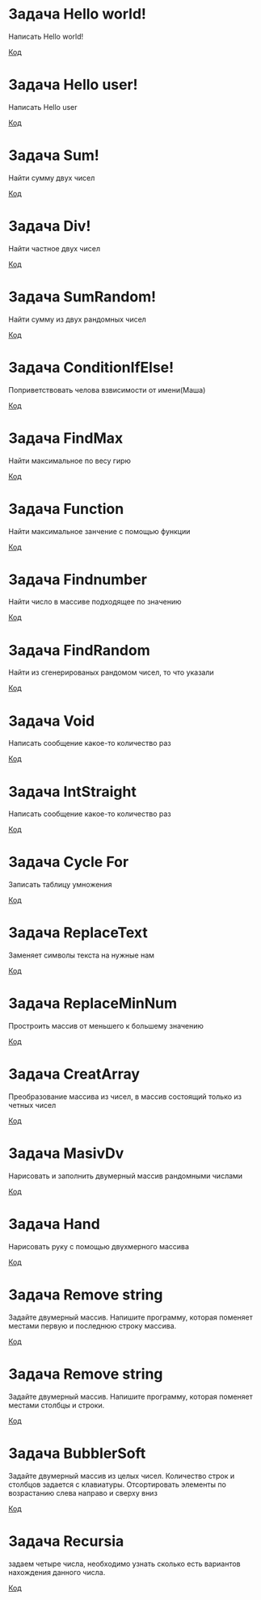  # Задача Hello world! 
Написать Hello world!

 [Код](Ex001_HelloConcole/Program.cs)

  # Задача Hello user!
 Написать Hello user

 [Код](Ex002_HelloUser/Program.cs)

# Задача Sum!
Найти сумму двух чисел

[Код](Ex003_Sum/Program.cs)

# Задача Div!
Найти частное двух чисел

[Код](Ex004_Div/Program.cs)

# Задача SumRandom!
Найти сумму  из двух рандомных чисел

[Код](Ex005_SumRandom/Program.cs)

# Задача ConditionIfElse!
Поприветствовать челова взвисимости от имени(Маша)

[Код](Ex006_ConditionIfElse/Program.cs)

# Задача FindMax
Найти максимальное по весу гирю

[Код](Ex007_FindMax/Program.cs)

# Задача Function
Найти максимальное занчение с помощью функции

[Код](Ex009_FunctionFindMax/Program.cs)

# Задача Findnumber
Найти число в массиве подходящее по значению

[Код](Ex010_Findnumber/Program.cs)

# Задача FindRandom
Найти из сгенерированых рандомом чисел, то что указали

[Код](Ex011_FindRandomMax/Program.cs)

# Задача Void
Написать сообщение какое-то количество раз

[Код](Ex012_Void/Program.cs)


# Задача IntStraight
Написать сообщение какое-то количество раз

[Код](Ex013_IntString/Program.cs)

# Задача Cycle For
 Записать таблицу умножения

[Код](Ex014_ForCycle/Program.cs)

# Задача ReplaceText
 Заменяет символы текста на нужные нам

[Код](Ex015_ReplaceText/Program.cs)

# Задача ReplaceMinNum
Простроить массив от меньшего к большему значению

[Код](Ex016_ReplaceNum/Program.cs)

# Задача CreatArray
Преобразование массива из чисел, в массив состоящий только из четных чисел

[Код](Ex017_Arraylength/Program.cs)

# Задача MasivDv
Нарисовать и заполнить двумерный массив рандомными числами

[Код](Ex018_MasivDV/Program.cs)

# Задача Hand
Нарисовать руку с помощью двухмерного массива

[Код](Ex019_Hand/Program.cs)

# Задача Remove string
Задайте двумерный массив. Напишите программу, которая поменяет местами первую и последнюю строку массива.

[Код](Ex053_Remove/Program.cs)

# Задача Remove string
Задайте двумерный массив. Напишите программу, которая поменяет местами столбцы и строки. 

[Код](Ex055_Revers/Program.cs)

# Задача BubblerSoft
Задайте двумерный массив из целых чисел. Количество строк и столбцов задается с клавиатуры. Отсортировать элементы по возрастанию слева направо и сверху вниз

[Код](Ex_timur/Program.cs)

# Задача Recursia
задаем четыре числа, необходимо узнать сколько есть вариантов нахождения данного числа.

[Код](Ex_recursia/Program.cs)
